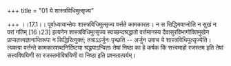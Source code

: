 +++
title = "01 ये शास्त्रविधिमुत्सृज्य"

+++
।।17.1।। पूर्वाध्यायान्तेयः शास्त्रविधिमुत्सृज्य वर्त्तते कामकारतः। न स
सिद्धिमवाप्नोति न सुखं न परां गतिम् \[16।23\] इत्यनेन
शास्त्रविधिमुत्सृज्य स्वच्छन्दश्रद्धातो वर्त्तमानस्य
दैवासुरविभागोक्तिमुखेन प्राप्यतत्त्वज्ञानाप्तिरूपा न सिद्धिरित्युक्तं;
तत्राऽऽर्जुनः पृच्छति -- अर्जुन उवाच ये शास्त्रविधिमुत्सृज्येति।
त्यक्त्वा वर्त्तन्ते कामकारशब्दनिर्दिष्टया श्रद्धयाऽन्विताः तेषां निष्ठा
का हे कर्षक किं सत्त्वमाहो रजस्तम इति तेषां सत्त्वविषयिणी सा
रजस्तमोविषयिणी वा निष्ठा इति प्रश्नतात्पर्यम्।

